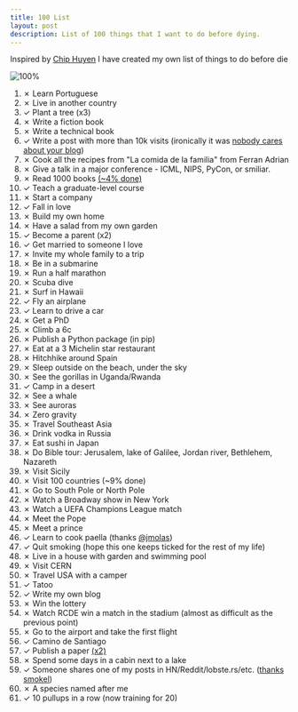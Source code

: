 ```yaml
---
title: 100 List
layout: post
description: List of 100 things that I want to do before dying.
---
```


Inspired by [Chip Huyen](https://huyenchip.com/list-100/) I have created my own list of things to do before die

![100%](https://progress-bar.dev/28/?scale=100&title=100%20List&width=120&color=babaca)

1. ✗ Learn Portuguese
2. ✗ Live in another country
3. ✓ Plant a tree (x3)
4. ✗ Write a fiction book
5. ✗ Write a technical book
6. ✓ Write a post with more than 10k visits (ironically it was [nobody cares about your blog](https://www.alexmolas.com/2023/07/15/nobody-cares-about-your-blog.html))
7. ✗ Cook all the recipes from "La comida de la familia" from Ferran Adrian 
8. ✗ Give a talk in a major conference - ICML, NIPS, PyCon, or smiliar.
9. ✗ Read 1000 books [(~4% done)](https://www.goodreads.com/user/show/64719677-lex-molas)
10. ✓ Teach a graduate-level course
11. ✗ Start a company
12. ✓ Fall in love
13. ✗ Build my own home
14. ✗ Have a salad from my own garden
15. ✓ Become a parent (x2)
16. ✓ Get married to someone I love
17. ✗ Invite my whole family to a trip
18. ✗ Be in a submarine
19. ✗ Run a half marathon
20. ✗ Scuba dive
21. ✗ Surf in Hawaii
22. ✓ Fly an airplane
23. ✓ Learn to drive a car
24. ✗ Get a PhD
25. ✗ Climb a 6c
26. ✗ Publish a Python package (in pip)
27. ✗ Eat at a 3 Michelin star restaurant
28. ✗ Hitchhike around Spain
29. ✗ Sleep outside on the beach, under the sky
30. ✗ See the gorillas in Uganda/Rwanda
31. ✓ Camp in a desert
32. ✗ See a whale
33. ✗ See auroras
34. ✗ Zero gravity
35. ✗ Travel Southeast Asia
36. ✗ Drink vodka in Russia
37. ✗ Eat sushi in Japan
38. ✗ Do Bible tour: Jerusalem, lake of Galilee, Jordan river, Bethlehem, Nazareth
39. ✗ Visit Sicily
40. ✗ Visit 100 countries (~9% done)
41. ✗ Go to South Pole or North Pole
42. ✗ Watch a Broadway show in New York
43. ✗ Watch a UEFA Champions League match
44. ✗ Meet the Pope
45. ✗ Meet a prince
46. ✓ Learn to cook paella (thanks [@jmolas](https://twitter.com/jmolas))
47. ✓ Quit smoking (hope this one keeps ticked for the rest of my life)
48. ✗ Live in a house with garden and swimming pool 
49. ✗ Visit CERN
50. ✗ Travel USA with a camper
51. ✓ Tatoo
52. ✓ Write my own blog
53. ✗ Win the lottery
54. ✗ Watch RCDE win a match in the stadium (almost as difficult as the previous point)
55. ✗ Go to the airport and take the first flight
56. ✓ Camino de Santiago
57. ✓ Publish a paper [(x2)](https://scholar.google.com/citations?user=2FccG04AAAAJ)
58. ✗ Spend some days in a cabin next to a lake
59. ✓ Someone shares one of my posts in HN/Reddit/lobste.rs/etc. ([thanks smokel](https://news.ycombinator.com/item?id=36745138))
60. ✗ A species named after me
61. ✓ 10 pullups in a row (now training for 20)
